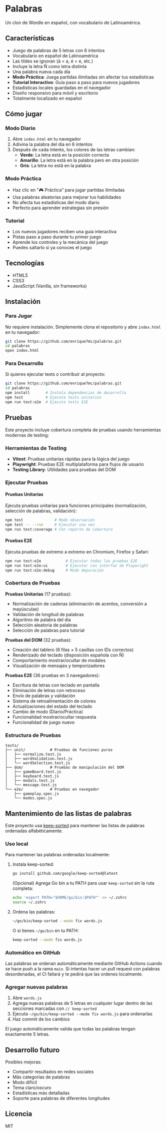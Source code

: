 # Palabras

Un clon de Wordle en español, con vocabulario de Latinoamérica.

## Características

- Juego de palabras de 5 letras con 6 intentos
- Vocabulario en español de Latinoamérica
- Las tildes se ignoran (á = a, é = e, etc.)
- Incluye la letra Ñ como letra distinta
- Una palabra nueva cada día
- **Modo Práctica**: Juega partidas ilimitadas sin afectar tus estadísticas
- **Tutorial Interactivo**: Guía paso a paso para nuevos jugadores
- Estadísticas locales guardadas en el navegador
- Diseño responsivo para móvil y escritorio
- Totalmente localizado en español

## Cómo jugar

### Modo Diario
1. Abre `index.html` en tu navegador
2. Adivina la palabra del día en 6 intentos
3. Después de cada intento, los colores de las letras cambian:
   - **Verde**: La letra está en la posición correcta
   - **Amarillo**: La letra está en la palabra pero en otra posición
   - **Gris**: La letra no está en la palabra

### Modo Práctica
- Haz clic en "🎮 Práctica" para jugar partidas ilimitadas
- Usa palabras aleatorias para mejorar tus habilidades
- No afecta tus estadísticas del modo diario
- Perfecto para aprender estrategias sin presión

### Tutorial
- Los nuevos jugadores reciben una guía interactiva
- Pistas paso a paso durante tu primer juego
- Aprende los controles y la mecánica del juego
- Puedes saltarlo si ya conoces el juego

## Tecnologías

- HTML5
- CSS3
- JavaScript (Vanilla, sin frameworks)

## Instalación

### Para Jugar
No requiere instalación. Simplemente clona el repositorio y abre `index.html` en tu navegador:

```bash
git clone https://github.com/enrique7mc/palabras.git
cd palabras
open index.html
```

### Para Desarrollo
Si quieres ejecutar tests o contribuir al proyecto:

```bash
git clone https://github.com/enrique7mc/palabras.git
cd palabras
npm install       # Instala dependencias de desarrollo
npm test          # Ejecuta tests unitarios
npm run test:e2e  # Ejecuta tests E2E
```

## Pruebas

Este proyecto incluye cobertura completa de pruebas usando herramientas modernas de testing:

### Herramientas de Testing
- **Vitest**: Pruebas unitarias rápidas para la lógica del juego
- **Playwright**: Pruebas E2E multiplataforma para flujos de usuario
- **Testing Library**: Utilidades para pruebas del DOM

### Ejecutar Pruebas

#### Pruebas Unitarias
Ejecuta pruebas unitarias para funciones principales (normalización, selección de palabras, validación):

```bash
npm test              # Modo observación
npm test -- --run     # Ejecutar una vez
npm run test:coverage # Con reporte de cobertura
```

#### Pruebas E2E
Ejecuta pruebas de extremo a extremo en Chromium, Firefox y Safari:

```bash
npm run test:e2e           # Ejecutar todas las pruebas E2E
npm run test:e2e:ui        # Ejecutar con interfaz de Playwright
npm run test:e2e:debug     # Modo depuración
```

### Cobertura de Pruebas

**Pruebas Unitarias** (17 pruebas):
- Normalización de cadenas (eliminación de acentos, conversión a mayúsculas)
- Validación de longitud de palabras
- Algoritmo de palabra del día
- Selección aleatoria de palabras
- Selección de palabras para tutorial

**Pruebas del DOM** (32 pruebas):
- Creación del tablero (6 filas × 5 casillas con IDs correctos)
- Renderizado del teclado (disposición española con Ñ)
- Comportamiento mostrar/ocultar de modales
- Visualización de mensajes y temporizadores

**Pruebas E2E** (36 pruebas en 3 navegadores):
- Escritura de letras con teclado en pantalla
- Eliminación de letras con retroceso
- Envío de palabras y validación
- Sistema de retroalimentación de colores
- Actualizaciones del estado del teclado
- Cambio de modo (Diario/Práctica)
- Funcionalidad mostrar/ocultar respuesta
- Funcionalidad de juego nuevo

### Estructura de Pruebas

```
tests/
├── unit/           # Pruebas de funciones puras
│   ├── normalize.test.js
│   ├── wordValidation.test.js
│   └── wordSelection.test.js
├── dom/            # Pruebas de manipulación del DOM
│   ├── gameBoard.test.js
│   ├── keyboard.test.js
│   ├── modals.test.js
│   └── message.test.js
└── e2e/            # Pruebas en navegador
    ├── gameplay.spec.js
    └── modes.spec.js
```

## Mantenimiento de las listas de palabras

Este proyecto usa [keep-sorted](https://github.com/google/keep-sorted) para mantener las listas de palabras ordenadas alfabéticamente.

### Uso local

Para mantener las palabras ordenadas localmente:

1. Instala keep-sorted:
   ```bash
   go install github.com/google/keep-sorted@latest
   ```

   (Opcional) Agrega Go bin a tu PATH para usar `keep-sorted` sin la ruta completa:
   ```bash
   echo 'export PATH="$HOME/go/bin:$PATH"' >> ~/.zshrc
   source ~/.zshrc
   ```

2. Ordena las palabras:
   ```bash
   ~/go/bin/keep-sorted --mode fix words.js
   ```

   O si tienes `~/go/bin` en tu PATH:
   ```bash
   keep-sorted --mode fix words.js
   ```

### Automático en GitHub

Las palabras se ordenan automáticamente mediante GitHub Actions cuando se hace push a la rama `main`. Si intentas hacer un pull request con palabras desordenadas, el CI fallará y te pedirá que las ordenes localmente.

### Agregar nuevas palabras

1. Abre `words.js`
2. Agrega nuevas palabras de 5 letras en cualquier lugar dentro de las secciones marcadas con `// keep-sorted`
3. Ejecuta `~/go/bin/keep-sorted --mode fix words.js` para ordenarlas
4. Haz commit de los cambios

El juego automáticamente valida que todas las palabras tengan exactamente 5 letras.

## Desarrollo futuro

Posibles mejoras:
- Compartir resultados en redes sociales
- Más categorías de palabras
- Modo difícil
- Tema claro/oscuro
- Estadísticas más detalladas
- Soporte para palabras de diferentes longitudes

## Licencia

MIT
